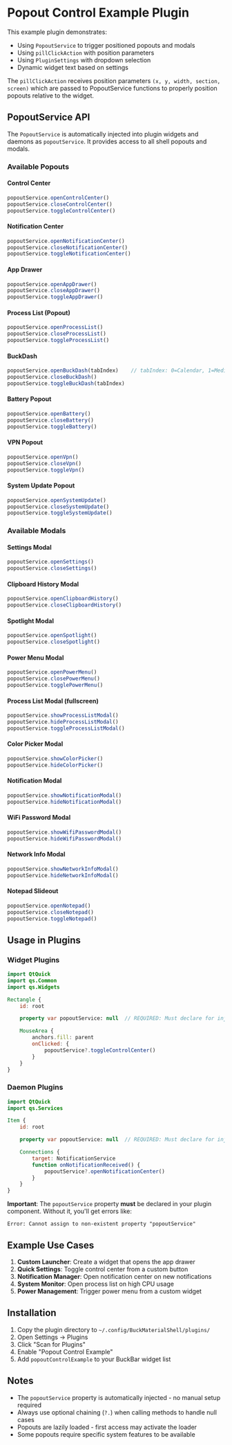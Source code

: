 # Popout Control Example Plugin

This example plugin demonstrates:
- Using `PopoutService` to trigger positioned popouts and modals
- Using `pillClickAction` with position parameters
- Using `PluginSettings` with dropdown selection
- Dynamic widget text based on settings

The `pillClickAction` receives position parameters `(x, y, width, section, screen)` which are passed to PopoutService functions to properly position popouts relative to the widget.

## PopoutService API

The `PopoutService` is automatically injected into plugin widgets and daemons as `popoutService`. It provides access to all shell popouts and modals.

### Available Popouts

#### Control Center
```qml
popoutService.openControlCenter()
popoutService.closeControlCenter()
popoutService.toggleControlCenter()
```

#### Notification Center
```qml
popoutService.openNotificationCenter()
popoutService.closeNotificationCenter()
popoutService.toggleNotificationCenter()
```

#### App Drawer
```qml
popoutService.openAppDrawer()
popoutService.closeAppDrawer()
popoutService.toggleAppDrawer()
```

#### Process List (Popout)
```qml
popoutService.openProcessList()
popoutService.closeProcessList()
popoutService.toggleProcessList()
```

#### BuckDash
```qml
popoutService.openBuckDash(tabIndex)    // tabIndex: 0=Calendar, 1=Media, 2=Weather
popoutService.closeBuckDash()
popoutService.toggleBuckDash(tabIndex)
```

#### Battery Popout
```qml
popoutService.openBattery()
popoutService.closeBattery()
popoutService.toggleBattery()
```

#### VPN Popout
```qml
popoutService.openVpn()
popoutService.closeVpn()
popoutService.toggleVpn()
```

#### System Update Popout
```qml
popoutService.openSystemUpdate()
popoutService.closeSystemUpdate()
popoutService.toggleSystemUpdate()
```

### Available Modals

#### Settings Modal
```qml
popoutService.openSettings()
popoutService.closeSettings()
```

#### Clipboard History Modal
```qml
popoutService.openClipboardHistory()
popoutService.closeClipboardHistory()
```

#### Spotlight Modal
```qml
popoutService.openSpotlight()
popoutService.closeSpotlight()
```

#### Power Menu Modal
```qml
popoutService.openPowerMenu()
popoutService.closePowerMenu()
popoutService.togglePowerMenu()
```

#### Process List Modal (fullscreen)
```qml
popoutService.showProcessListModal()
popoutService.hideProcessListModal()
popoutService.toggleProcessListModal()
```

#### Color Picker Modal
```qml
popoutService.showColorPicker()
popoutService.hideColorPicker()
```

#### Notification Modal
```qml
popoutService.showNotificationModal()
popoutService.hideNotificationModal()
```

#### WiFi Password Modal
```qml
popoutService.showWifiPasswordModal()
popoutService.hideWifiPasswordModal()
```

#### Network Info Modal
```qml
popoutService.showNetworkInfoModal()
popoutService.hideNetworkInfoModal()
```

#### Notepad Slideout
```qml
popoutService.openNotepad()
popoutService.closeNotepad()
popoutService.toggleNotepad()
```

## Usage in Plugins

### Widget Plugins

```qml
import QtQuick
import qs.Common
import qs.Widgets

Rectangle {
    id: root

    property var popoutService: null  // REQUIRED: Must declare for injection

    MouseArea {
        anchors.fill: parent
        onClicked: {
            popoutService?.toggleControlCenter()
        }
    }
}
```

### Daemon Plugins

```qml
import QtQuick
import qs.Services

Item {
    id: root

    property var popoutService: null  // REQUIRED: Must declare for injection

    Connections {
        target: NotificationService
        function onNotificationReceived() {
            popoutService?.openNotificationCenter()
        }
    }
}
```

**Important**: The `popoutService` property **must** be declared in your plugin component. Without it, you'll get errors like:
```
Error: Cannot assign to non-existent property "popoutService"
```

## Example Use Cases

1. **Custom Launcher**: Create a widget that opens the app drawer
2. **Quick Settings**: Toggle control center from a custom button
3. **Notification Manager**: Open notification center on new notifications
4. **System Monitor**: Open process list on high CPU usage
5. **Power Management**: Trigger power menu from a custom widget

## Installation

1. Copy the plugin directory to `~/.config/BuckMaterialShell/plugins/`
2. Open Settings → Plugins
3. Click "Scan for Plugins"
4. Enable "Popout Control Example"
5. Add `popoutControlExample` to your BuckBar widget list

## Notes

- The `popoutService` property is automatically injected - no manual setup required
- Always use optional chaining (`?.`) when calling methods to handle null cases
- Popouts are lazily loaded - first access may activate the loader
- Some popouts require specific system features to be available
